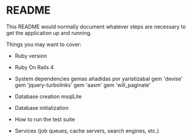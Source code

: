 # README

This README would normally document whatever steps are necessary to get the
application up and running.

Things you may want to cover:

* Ruby version 
* Ruby On Rails 4
* System dependencies
gemas añadidas por yaristizabal
gem 'devise'
gem 'jquery-turbolinks'
gem 'aasm'
gem 'will_paginate'

* Database creation msqlLite

* Database initialization

* How to run the test suite

* Services (job queues, cache servers, search engines, etc.)
